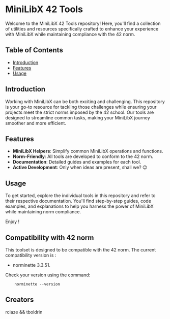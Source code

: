 # MiniLibX 42 Tools

Welcome to the MiniLibX 42 Tools repository! Here, you'll find a collection of utilities and resources specifically crafted to enhance your experience with MiniLibX while maintaining compliance with the 42 norm.

## Table of Contents
- [Introduction](#introduction)
- [Features](#features)
- [Usage](#usage)

## Introduction

Working with MiniLibX can be both exciting and challenging. This repository is your go-to resource for tackling those challenges while ensuring your projects meet the strict norms imposed by the 42 school. Our tools are designed to streamline common tasks, making your MiniLibX journey smoother and more efficient.

## Features

- **MiniLibX Helpers**: Simplify common MiniLibX operations and functions.
- **Norm-Friendly**: All tools are developed to conform to the 42 norm.
- **Documentation**: Detailed guides and examples for each tool.
- **Active Development**: Only when ideas are present, shall we? 😉

## Usage

To get started, explore the individual tools in this repository and refer to their respective documentation. You'll find step-by-step guides, code examples, and explanations to help you harness the power of MiniLibX while maintaining norm compliance.

Enjoy !

## Compatibility with 42 norm

This toolset is designed to be compatible with the 42 norm. 
The current compatibility version is :

- norminette 3.3.51.

Check your version using the command:

```
	norminette --version
```

## Creators

rciaze && tboldrin